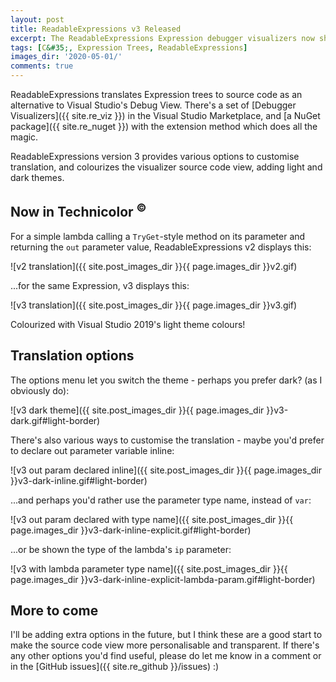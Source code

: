 ```yaml
---
layout: post
title: ReadableExpressions v3 Released
excerpt: The ReadableExpressions Expression debugger visualizers now show colourized, themeable source code, with a variety of translation options.
tags: [C&#35;, Expression Trees, ReadableExpressions]
images_dir: '2020-05-01/'
comments: true
---
```


ReadableExpressions translates Expression trees to source code as an alternative to Visual Studio's 
Debug View. There's a set of [Debugger Visualizers]({{ site.re_viz }}) in the Visual Studio Marketplace,
and [a NuGet package]({{ site.re_nuget }}) with the extension method which does all the magic.

ReadableExpressions version 3 provides various options to customise translation, and colourizes the 
visualizer source code view, adding light and dark themes.

## Now in Technicolor <sup>&copy;</sup>

For a simple lambda calling a `TryGet`-style method on its parameter and returning the `out` parameter
value, ReadableExpressions v2 displays this:

![v2 translation]({{ site.post_images_dir }}{{ page.images_dir }}v2.gif)

...for the same Expression, v3 displays this:

![v3 translation]({{ site.post_images_dir }}{{ page.images_dir }}v3.gif)

Colourized with Visual Studio 2019's light theme colours!

## Translation options

The options menu let you switch the theme - perhaps you prefer dark? (as I obviously do):

![v3 dark theme]({{ site.post_images_dir }}{{ page.images_dir }}v3-dark.gif#light-border)

There's also various ways to customise the translation - maybe you'd prefer to declare out parameter 
variable inline:

![v3 out param declared inline]({{ site.post_images_dir }}{{ page.images_dir }}v3-dark-inline.gif#light-border)

...and perhaps you'd rather use the parameter type name, instead of `var`:

![v3 out param declared with type name]({{ site.post_images_dir }}{{ page.images_dir }}v3-dark-inline-explicit.gif#light-border)

...or be shown the type of the lambda's `ip` parameter:

![v3 with lambda parameter type name]({{ site.post_images_dir }}{{ page.images_dir }}v3-dark-inline-explicit-lambda-param.gif#light-border)

## More to come

I'll be adding extra options in the future, but I think these are a good start to make the source 
code view more personalisable and transparent. If there's any other options you'd find useful, 
please do let me know in a comment or in the [GitHub issues]({{ site.re_github }}/issues) :)